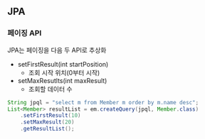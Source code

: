 ## JPA

### 페이징 API

JPA는 페이징을 다음 두 API로 추상화

* setFirstResult(int startPosition)
  * 조회 시작 위치(0부터 시작)
* setMaxResutlts(int maxResult)
  * 조회할 데이터 수

```java
String jpql = "select m from Member m order by m.name desc";
List<Member> resultList = em.createQuery(jpql, Member.class)
    .setFirstResult(10)
    .setMaxResult(20)
    .getResultList();
```